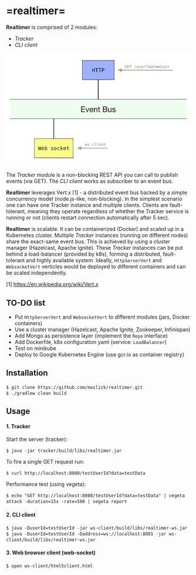# =realtimer=

**Realtimer** is comprised of 2 modules:
 * *Tracker*
 * *CLI client*
 
![Realtimer architecture](realtimer.png)
 
The *Tracker* module is a non-blocking REST API you can call to publish events (via GET).
The *CLI client* works as subscriber to an event bus.
 
**Realtimer** leverages Vert.x [1] - a distributed event bus backed by a simple concurrency model (node.js-like, non-blocking). 
In the simplest scenario one can have one Tracker instance and multiple clients. Clients are fault-tolerant, meaning they operate regardless of whether the Tracker service is running or not (clients restart connection automatically after 5 sec). 

**Realtimer** is scalable. It can be containerized (Docker) and scaled up in a Kubernetes cluster. Multiple *Tracker* instances (running on different nodes) share the exact-same event bus. This is achieved by using a cluster manager (Hazelcast, Apache Ignite).
These *Tracker* instances can be put behind a load-balancer (provided by k8s), forming a distributed, fault-tolerant and highly available system. Ideally, ``HttpServerVert`` and ``WebsocketVert`` verticles would be deployed to different containers  and can be scaled independently.
 
[1] https://en.wikipedia.org/wiki/Vert.x 

## TO-DO list

* Put ``HttpServerVert`` and ``WebsocketVert`` to different modules (jars, Docker containers)
* Use a cluster manager (Hazelcast, Apache Ignite, Zookeeper, Infinispan)
* Add Mongo as persistence layer (implement the ``Repo`` interface)
* Add Dockerfile, k8s configuration yaml (service: ``LoadBalancer``)
* Test on minikube
* Deploy to Google Kubernetes Engine (use gcr.io as container registry)

## Installation

```
$ git clone https://github.com/maslick/realtimer.git
$ ./gradlew clean build
```

## Usage
#### 1. Tracker

Start the server (tracker):
```
$ java -jar tracker/build/libs/realtimer.jar
```

To fire a single GET request run:
```
$ curl http://localhost:8080/testUserId?data=testData
```

Performance test (using vegeta):
```
$ echo "GET http://localhost:8080/testUserId?data=testData" | vegeta attack -duration=15s -rate=500 | vegeta report
```

#### 2. CLI client

```
$ java -DuserId=testUserId -jar ws-client/build/libs/realtimer-ws.jar
$ java -DuserId=testUserId -Daddress=ws://localhost:8081 -jar ws-client/build/libs/realtimer-ws.jar
```

#### 3. Web browser client (web-socket)

```
$ open ws-client/html5client.html
```
